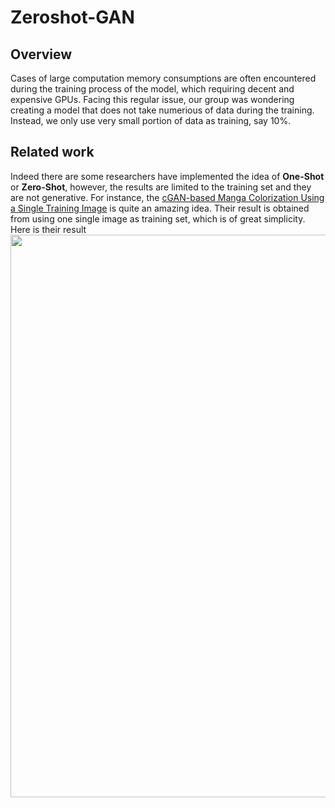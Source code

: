 # Zeroshot-GAN

## Overview

Cases of large computation memory consumptions are often encountered during the training process of the model, which requiring decent and expensive GPUs. Facing this regular issue, our group was wondering creating a model that does not take numerious of data during the training. Instead, we only use very small portion of data as training, say 10%. 

## Related work

Indeed there are some researchers have implemented the idea of **One-Shot** or **Zero-Shot**, however, the results are limited to the training set and they are not generative. For instance, the [cGAN-based Manga Colorization Using a Single Training Image](https://arxiv.org/pdf/1706.06918.pdf) is quite an amazing idea. Their result is obtained from using one single image as training set, which is of great simplicity. Here is their result
<img src="https://raw.githubusercontent.com/LinkWoong/Zeroshot-GAN/master/image.png" width="900px"/>